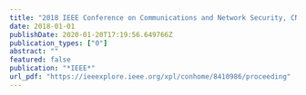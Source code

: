 ```yaml
---
title: "2018 IEEE Conference on Communications and Network Security, CNS 2018, Beijing, China, May 30 - June 1, 2018"
date: 2018-01-01
publishDate: 2020-01-20T17:19:56.649766Z
publication_types: ["0"]
abstract: ""
featured: false
publication: "*IEEE*"
url_pdf: "https://ieeexplore.ieee.org/xpl/conhome/8410986/proceeding"
---
```


